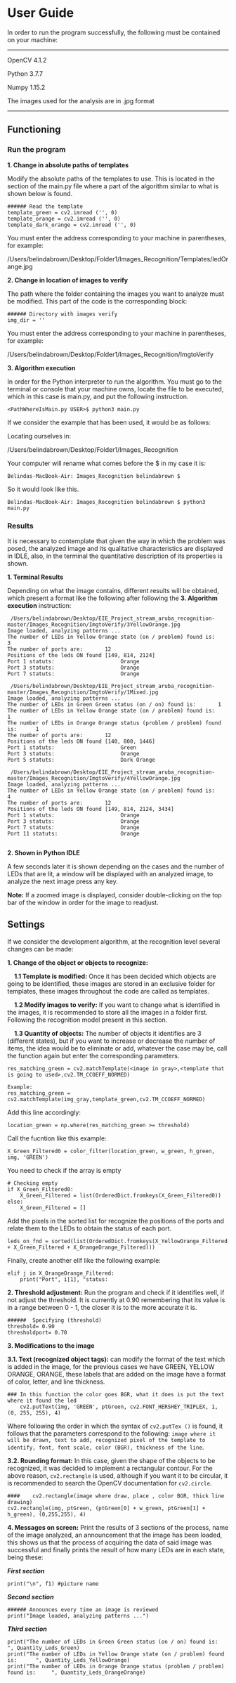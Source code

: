 # User Guide

In order to run the program successfully, the following must be contained on your machine:

----------
OpenCV 4.1.2

Python 3.7.7

Numpy 1.15.2

The images used for the analysis are in .jpg format

----------


## Functioning

### Run the program

**1. Change in absolute paths of templates**

Modify the absolute paths of the templates to use. This is located in the section of the main.py file where a part of the algorithm similar to what is shown below is found.

~~~~~
###### Read the template
template_green = cv2.imread ('', 0)
template_orange = cv2.imread ('', 0)
template_dark_orange = cv2.imread ('', 0)
~~~~~

You must enter the address corresponding to your machine in parentheses, for example:

/Users/belindabrown/Desktop/Folder1/Images_Recognition/Templates/ledOrange.jpg

**2. Change in location of images to verify**

The path where the folder containing the images you want to analyze must be modified. This part of the code is the corresponding block:

~~~~~
###### Directory with images verify
img_dir = ''
~~~~~

You must enter the address corresponding to your machine in parentheses, for example:

/Users/belindabrown/Desktop/Folder1/Images_Recognition/ImgtoVerify

**3. Algorithm execution**

In order for the Python interpreter to run the algorithm. You must go to the terminal or console that your machine owns, locate the file to be executed, which in this case is main.py, and put the following instruction.

~~~~~
<PathWhereIsMain.py USER>$ python3 main.py
~~~~~

If we consider the example that has been used, it would be as follows:

Locating ourselves in:

/Users/belindabrown/Desktop/Folder1/Images_Recognition

Your computer will rename what comes before the $ in my case it is: 
~~~~~ 
Belindas-MacBook-Air: Images_Recognition belindabrown $ 
~~~~~ 
So it would look like this.

~~~~~
Belindas-MacBook-Air: Images_Recognition belindabrown $ python3 main.py
~~~~~

### Results

It is necessary to contemplate that given the way in which the problem was posed, the analyzed image and its qualitative characteristics are displayed in IDLE, also, in the terminal the quantitative description of its properties is shown.


**1. Terminal Results**

Depending on what the image contains, different results will be obtained, which present a format like the following after following the **3. Algorithm execution** instruction:

~~~~~
 /Users/belindabrown/Desktop/EIE_Project_stream_aruba_recognition-master/Images_Recognition/ImgtoVerify/3YellowOrange.jpg
Image loaded, analyzing patterns ...
The number of LEDs in Yellow Orange state (on / problem) found is:       3
The number of ports are:       12
Positions of the leds ON found [149, 814, 2124]
Port 1 statuts:						Orange
Port 3 statuts:						Orange
Port 7 statuts:						Orange

 /Users/belindabrown/Desktop/EIE_Project_stream_aruba_recognition-master/Images_Recognition/ImgtoVerify/1Mixed.jpg
Image loaded, analyzing patterns ...
The number of LEDs in Green Green status (on / on) found is:       1
The number of LEDs in Yellow Orange state (on / problem) found is:       1
The number of LEDs in Orange Orange status (problem / problem) found is:      1
The number of ports are:       12
Positions of the leds ON found [140, 800, 1446]
Port 1 statuts:						Green
Port 3 statuts:						Orange
Port 5 statuts:						Dark Orange

 /Users/belindabrown/Desktop/EIE_Project_stream_aruba_recognition-master/Images_Recognition/ImgtoVerify/4YellowOrange.jpg
Image loaded, analyzing patterns ...
The number of LEDs in Yellow Orange state (on / problem) found is:       4
The number of ports are:       12
Positions of the leds ON found [149, 814, 2124, 3434]
Port 1 statuts:						Orange
Port 3 statuts:						Orange
Port 7 statuts:						Orange
Port 11 statuts:					Orange


~~~~~

**2. Shown in Python IDLE**

A few seconds later it is shown depending on the cases and the number of LEDs that are lit, a window will be displayed with an analyzed image, to analyze the next image press any key.

**Note:** If a zoomed image is displayed, consider double-clicking on the top bar of the window in order for the image to readjust.

## Settings
If we consider the development algorithm, at the recognition level several changes can be made:

**1. Change of the object or objects to recognize:**

    **1.1 Template is modified:**  Once it has been decided which objects are going to be identified, these images are stored in an exclusive folder for templates, these images throughout the code are called as templates.
    
    **1.2 Modify images to verify:** If you want to change what is identified in the images, it is recommended to store all the images in a folder first. Following the recognition model present in this section.
    
    **1.3 Quantity of objects:** The number of objects it identifies are 3 (different states), but if you want to increase or decrease the number of items, the idea would be to eliminate or add, whatever the case may be, call the function again but enter the corresponding parameters.

~~~~~
res_matching_green = cv2.matchTemplate(<image in gray>,<template that is going to used>,cv2.TM_CCOEFF_NORMED)

Example:
res_matching_green = cv2.matchTemplate(img_gray,template_green,cv2.TM_CCOEFF_NORMED)

~~~~~

Add this line accordingly:
~~~~~
location_green = np.where(res_matching_green >= threshold)
~~~~~

Call the fucntion like this example:

~~~~~
X_Green_Filtered0 = color_filter(location_green, w_green, h_green, img, 'GREEN')
~~~~~

You need to check if the array is empty
~~~~~
# Checking empty
if X_Green_Filtered0:
	X_Green_Filtered = list(OrderedDict.fromkeys(X_Green_Filtered0))
else:
	X_Green_Filtered = []
~~~~~

Add the pixels in the sorted list for recognize the positions of the ports and relate them to the LEDs to obtain the status of each port.
~~~~~
leds_on_fnd = sorted(list(OrderedDict.fromkeys(X_YellowOrange_Filtered + X_Green_Filtered + X_OrangeOrange_Filtered)))
~~~~~

Finally, create another elif like the following example:

~~~~~
elif j in X_OrangeOrange_Filtered:
	print("Port", i[1], "status:	
~~~~~

**2. Threshold adjustment:** Run the program and check if it identifies well, if not adjust the threshold. It is currently at 0.90 remembering that its value is in a range between 0 - 1, the closer it is to the more accurate it is.

~~~
######	Specifying (threshold)
threshold= 0.90
thresholdport= 0.70
~~~

**3. Modifications to the image**

**3.1. Text (recognized object tags):** can modify the format of the text which is added in the image, for the previous cases we have GREEN, YELLOW ORANGE, ORANGE, these labels that are added on the image have a format of color, letter, and line thickness.
	
~~~
###	In this function the color goes BGR, what it does is put the text where it found the led
	cv2.putText(img, 'GREEN', ptGreen, cv2.FONT_HERSHEY_TRIPLEX, 1, (0, 255, 255), 4)
~~~

Where following the order in which the syntax of `cv2.putTex ()` is found, it follows that the parameters correspond to the following: `image where it will be drawn, text to add, recognized pixel of the template to identify, font, font scale, color (BGR), thickness of the line`.

**3.2. Rounding format:** In this case, given the shape of the objects to be recognized, it was decided to implement a rectangular contour. For the above reason, `cv2.rectangle` is used, although if you want it to be circular, it is recommended to search the OpenCV documentation for `cv2.circle`.

~~~
####	cv2.rectangle(image where draw, place , color BGR, thick line drawing)
cv2.rectangle(img, ptGreen, (ptGreen[0] + w_green, ptGreen[1] + h_green), (0,255,255), 4)
~~~

**4. Messages on screen:** Print the results of 3 sections of the process, name of the image analyzed, an announcement that the image has been loaded, this shows us that the process of acquiring the data of said image was successful and finally prints the result of how many LEDs are in each state, being these:

***First section***

~~~
print("\n", f1) #picture name
~~~

***Second section***

~~~
###### Announces every time an image is reviewed
print("Image loaded, analyzing patterns ...")
~~~

***Third section***

~~~
print("The number of LEDs in Green Green status (on / on) found is:      ", Quantity_Leds_Green)
print("The number of LEDs in Yellow Orange state (on / problem) found is:      ", Quantity_Leds_YellowOrange)
print("The number of LEDs in Orange Orange status (problem / problem) found is:     ", Quantity_Leds_OrangeOrange)
~~~
